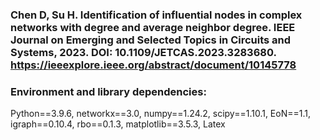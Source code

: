 ### Chen D, Su H. Identification of influential nodes in complex networks with degree and average neighbor degree. IEEE Journal on Emerging and Selected Topics in Circuits and Systems, 2023. DOI: 10.1109/JETCAS.2023.3283680. https://ieeexplore.ieee.org/abstract/document/10145778

### Environment and library dependencies:
Python==3.9.6,
networkx==3.0,
numpy==1.24.2,
scipy==1.10.1,
EoN==1.1,
igraph==0.10.4,
rbo==0.1.3,
matplotlib==3.5.3,
Latex
